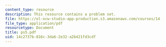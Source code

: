 ```yaml
---
content_type: resource
description: This resource contains a problem set.
file: https://ol-ocw-studio-app-production.s3.amazonaws.com/courses/14-462-advanced-macroeconomics-ii-spring-2007/14c2737b816c3da62e32a2b421fd3cdf_ps5.pdf
file_type: application/pdf
resourcetype: Document
title: ps5.pdf
uid: 14c2737b-816c-3da6-2e32-a2b421fd3cdf
---
```

